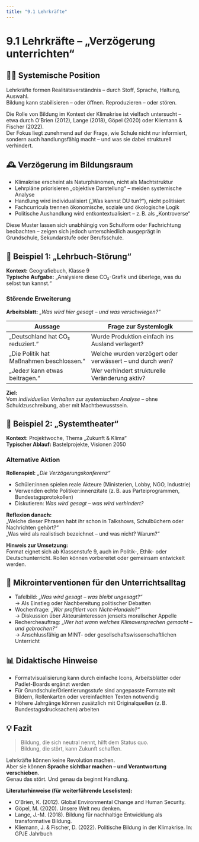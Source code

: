 ```yaml
---
title: "9.1 Lehrkräfte"
---
```


# 9.1 Lehrkräfte – „Verzögerung unterrichten“

## 🧑‍🏫 Systemische Position

Lehrkräfte formen Realitätsverständnis – durch Stoff, Sprache, Haltung, Auswahl.\
Bildung kann stabilisieren – oder öffnen. Reproduzieren – oder stören.

Die Rolle von Bildung im Kontext der Klimakrise ist vielfach untersucht – etwa durch O’Brien (2012), Lange (2018), Göpel (2020) oder Kliemann & Fischer (2022).\
Der Fokus liegt zunehmend auf der Frage, wie Schule nicht nur informiert, sondern auch handlungsfähig macht – und was sie dabei strukturell verhindert.

## 🕰️ Verzögerung im Bildungsraum

- Klimakrise erscheint als Naturphänomen, nicht als Machtstruktur
- Lehrpläne priorisieren „objektive Darstellung“ – meiden systemische Analyse
- Handlung wird individualisiert („Was kannst DU tun?“), nicht politisiert
- Fachcurricula trennen ökonomische, soziale und ökologische Logik
- Politische Aushandlung wird entkontextualisiert – z. B. als „Kontroverse“

Diese Muster lassen sich unabhängig von Schulform oder Fachrichtung beobachten – zeigen sich jedoch unterschiedlich ausgeprägt in Grundschule, Sekundarstufe oder Berufsschule.

## 🔧 Beispiel 1: „Lehrbuch-Störung“

**Kontext:** Geografiebuch, Klasse 9\
**Typische Aufgabe:** „Analysiere diese CO₂-Grafik und überlege, was du selbst tun kannst.“

### Störende Erweiterung

**Arbeitsblatt:** _„Was wird hier gesagt – und was verschwiegen?“_

| Aussage                                  | Frage zur Systemlogik                                    |
| ---------------------------------------- | -------------------------------------------------------- |
| „Deutschland hat CO₂ reduziert.“         | Wurde Produktion einfach ins Ausland verlagert?          |
| „Die Politik hat Maßnahmen beschlossen.“ | Welche wurden verzögert oder verwässert – und durch wen? |
| „Jede:r kann etwas beitragen.“           | Wer verhindert strukturelle Veränderung aktiv?           |

**Ziel:**\
Vom _individuellen Verhalten_ zur _systemischen Analyse_ – ohne Schuldzuschreibung, aber mit Machtbewusstsein.

## 🔧 Beispiel 2: „Systemtheater“

**Kontext:** Projektwoche, Thema „Zukunft & Klima“\
**Typischer Ablauf:** Bastelprojekte, Visionen 2050

### Alternative Aktion

**Rollenspiel:** _„Die Verzögerungskonferenz“_

- Schüler:innen spielen reale Akteure (Ministerien, Lobby, NGO, Industrie)
- Verwenden echte Politiker:innenzitate (z. B. aus Parteiprogrammen, Bundestagsprotokollen)
- Diskutieren: _Was wird gesagt – was wird verhindert?_

**Reflexion danach:**\
„Welche dieser Phrasen habt ihr schon in Talkshows, Schulbüchern oder Nachrichten gehört?“\
„Was wird als realistisch bezeichnet – und was nicht? Warum?“

**Hinweis zur Umsetzung:**\
Format eignet sich ab Klassenstufe 9, auch im Politik-, Ethik- oder Deutschunterricht. Rollen können vorbereitet oder gemeinsam entwickelt werden.

## 📎 Mikrointerventionen für den Unterrichtsalltag

- Tafelbild: _„Was wird gesagt – was bleibt ungesagt?“_\
  → Als Einstieg oder Nachbereitung politischer Debatten
- Wochenfrage: _„Wer profitiert vom Nicht-Handeln?“_\
  → Diskussion über Akteursinteressen jenseits moralischer Appelle
- Rechercheauftrag: _„Wer hat wann welches Klimaversprechen gemacht – und gebrochen?“_\
  → Anschlussfähig an MINT- oder gesellschaftswissenschaftlichen Unterricht

## 📊 Didaktische Hinweise

- Formatvisualisierung kann durch einfache Icons, Arbeitsblätter oder Padlet-Boards ergänzt werden
- Für Grundschule/Orientierungsstufe sind angepasste Formate mit Bildern, Rollenkarten oder vereinfachten Texten notwendig
- Höhere Jahrgänge können zusätzlich mit Originalquellen (z. B. Bundestagsdrucksachen) arbeiten

## 💡 Fazit

> Bildung, die sich neutral nennt, hilft dem Status quo.\
> Bildung, die stört, kann Zukunft schaffen.

Lehrkräfte können keine Revolution machen.\
Aber sie können **Sprache sichtbar machen – und Verantwortung verschieben**.\
Genau das stört. Und genau da beginnt Handlung.

**Literaturhinweise (für weiterführende Leselisten):**

- O’Brien, K. (2012). Global Environmental Change and Human Security.
- Göpel, M. (2020). Unsere Welt neu denken.
- Lange, J.-M. (2018). Bildung für nachhaltige Entwicklung als transformative Bildung.
- Kliemann, J. & Fischer, D. (2022). Politische Bildung in der Klimakrise. In: GPJE Jahrbuch

<Footer />
